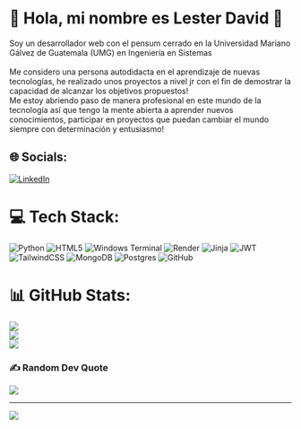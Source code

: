 # 💫 Hola, mi nombre es Lester David 👋
Soy un desarrollador web con el pensum cerrado en la Universidad Mariano Gálvez de Guatemala (UMG) en Ingeniería en Sistemas  
<br>Me considero una persona autodidacta en el aprendizaje de nuevas tecnologías, he realizado unos proyectos a nivel jr con el fin de demostrar la capacidad de alcanzar los objetivos propuestos!  <br>Me estoy abriendo paso de manera profesional en este mundo de la tecnología  así que tengo la mente abierta a aprender nuevos conocimientos, participar en proyectos que puedan cambiar el mundo siempre  con determinación y entusiasmo! 




## 🌐 Socials:
[![LinkedIn](https://img.shields.io/badge/LinkedIn-%230077B5.svg?logo=linkedin&logoColor=white)](https://linkedin.com/in/https://www.linkedin.com/in/lesteryuman3137/) 

# 💻 Tech Stack:
![Python](https://img.shields.io/badge/python-3670A0?style=for-the-badge&logo=python&logoColor=ffdd54) ![HTML5](https://img.shields.io/badge/html5-%23E34F26.svg?style=for-the-badge&logo=html5&logoColor=white) ![Windows Terminal](https://img.shields.io/badge/Windows%20Terminal-%234D4D4D.svg?style=for-the-badge&logo=windows-terminal&logoColor=white) ![Render](https://img.shields.io/badge/Render-%46E3B7.svg?style=for-the-badge&logo=render&logoColor=white) ![Jinja](https://img.shields.io/badge/jinja-white.svg?style=for-the-badge&logo=jinja&logoColor=black) ![JWT](https://img.shields.io/badge/JWT-black?style=for-the-badge&logo=JSON%20web%20tokens) ![TailwindCSS](https://img.shields.io/badge/tailwindcss-%2338B2AC.svg?style=for-the-badge&logo=tailwind-css&logoColor=white) ![MongoDB](https://img.shields.io/badge/MongoDB-%234ea94b.svg?style=for-the-badge&logo=mongodb&logoColor=white) ![Postgres](https://img.shields.io/badge/postgres-%23316192.svg?style=for-the-badge&logo=postgresql&logoColor=white) ![GitHub](https://img.shields.io/badge/github-%23121011.svg?style=for-the-badge&logo=github&logoColor=white)
# 📊 GitHub Stats:
![](https://github-readme-stats.vercel.app/api?username=lesterdavid31&theme=blueberry&hide_border=false&include_all_commits=false&count_private=false)<br/>
![](https://github-readme-streak-stats.herokuapp.com/?user=lesterdavid31&theme=blueberry&hide_border=false)<br/>
![](https://github-readme-stats.vercel.app/api/top-langs/?username=lesterdavid31&theme=blueberry&hide_border=false&include_all_commits=false&count_private=false&layout=compact)

### ✍️ Random Dev Quote
![](https://quotes-github-readme.vercel.app/api?type=horizontal&theme=tokyonight)

---
[![](https://visitcount.itsvg.in/api?id=lesterdavid31&icon=2&color=13)](https://visitcount.itsvg.in)

<!-- Proudly created with GPRM ( https://gprm.itsvg.in ) -->
